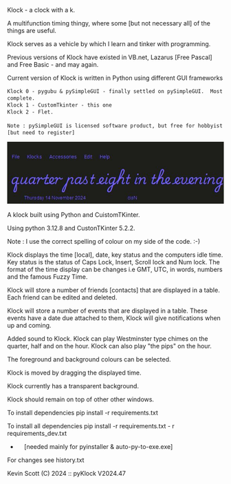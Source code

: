 Klock - a clock with a k.

A multifunction timing thingy, where some [but not necessary all] of the things are useful.

Klock serves as a vehicle by which I learn and tinker with programming.

Previous versions of Klock have existed in VB.net, Lazarus [Free Pascal] and Free Basic - and may again.

Current version of Klock is written in Python using different GUI frameworks

    Klock 0 - pygubu & pySimpleGUI - finally settled on pySimpleGUI.  Most complete.
    Klock 1 - CustomTkinter - this one
    Klock 2 - Flet.

    Note : pySimpleGUI is licensed software product, but free for hobbyist [but need to register]

<img src="resources\Klock.jpg" title="Klock Display" alt="" data-align="center">

A klock built using Python and CuistomTKinter.

Using python 3.12.8 and CustonTKinter 5.2.2.

Note : I use the correct spelling of colour on my side of the code.  :-)

Klock displays the time [local], date, key status and the computers idle time.
Key status is the status of Caps Lock, Insert, Scroll lock and Num lock.
The format of the time display can be changes i.e GMT, UTC, in words, numbers and the famous Fuzzy Time.

Klock will store a number of friends [contacts] that are displayed in a table.
Each friend can be edited and deleted.

Klock will store a number of events that are displayed in a table.
These events have a date due attached to them, Klock will give notifications when up and coming.

Added sound to Klock.
	Klock can play Westminster type chimes on the quarter, half and on the hour.
	Klock can also play "the pips" on the hour.

The foreground and background colours can be selected.

Klock is moved by dragging the displayed time.

Klock currently has a transparent background.

Klock should remain on top of other other windows.

To install dependencies pip install -r requirements.txt

To install all dependencies pip install -r requirements.txt - r requirements_dev.txt

-     [needed mainly for pyinstaller & auto-py-to-exe.exe]

For changes see history.txt

Kevin Scott (C) 2024 :: pyKlock V2024.47
